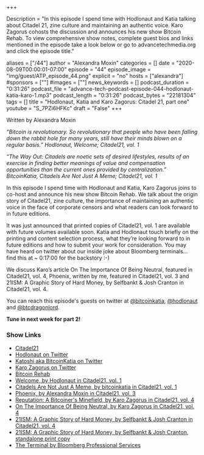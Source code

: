 +++

Description = "In this episode I spend time with Hodlonaut and Katia talking about Citadel 21, zine culture and maintaining an authentic voice. Karo Zagorus cohosts the discussion and announces his new show Bitcoin Rehab. To view comprehensive show notes, complete guest bios and links mentioned in the episode take a look below or go to advancetechmedia.org and click the episode title."

aliases = ["/44"]
author = "Alexandra Moxin"
categories = []
date = "2020-08-09T00:00:01-07:00"
episode = "44"
episode_image = "img/guest/ATP_episode_44.png"
explicit = "no"
hosts = ["alexandra"]
#sponsors = [""]
#images = [""]
news_keywords = []
podcast_duration = "0:31:26"
podcast_file = "advance-tech-podcast-episode-044-hodlonaut-katia-karo-1.mp3"
podcast_length = "0:31:26"
podcast_bytes = "22181304"
tags = []
title = "Hodlonaut, Katia and Karo Zagorus: Citadel 21, part one"
youtube = "S_7PZi6HFKc"
draft = "False"
+++

Written by Alexandra Moxin

<i>“Bitcoin is revolutionary. So revolutionary that people who have been falling down the rabbit hole for many years, still have their minds blown on a regular basis.” Hodlonaut, Welcome; Citadel21, vol. 1</i>

<i>“The Way Out: Citadels are noetic sets of desired lifestyles, results of an exercise in finding better meanings of value and compensation opportunities than the current ones provided by centralization.” BitcoinKatia, Citadels Are Not Just A Meme; Citadel21, vol. 1</i>

In this episode I spend time with Hodlonaut and Katia, Karo Zagorus joins to co-host and announce his new show Bitcoin Rehab. We talk about the origin story of Citadel21, zine culture, the importance of maintaining an authentic voice in the face of corporate censors and what readers can look forward to in future editions.

It was just announced that printed copies of Citadel21, vol. 1 are available with future volumes available soon. Katia and Hodlonaut touch briefly on the printing and content selection process, what they’re looking forward to in future editions and how to submit your work for consideration. You may have heard on twitter about our inside joke about Bloomberg terminals… find this at ~ 0:17:00 for the backstory :-)

We discuss Karo’s article On The Importance Of Being Neutral, featured in Citadel21, vol. 4, Phoenix, written by me, featured in Citadel21, vol. 3 and 21ISM: A Graphic Story of Hard Money, by Selfbankt & Josh Cranton in Citadel21, vol. 4.

You can reach this episode's guests on twitter at [@bitcoinkatia](https://twitter.com/bitcoinkatia), [@hodlonaut](https://twitter.com/hodlonaut) and [@btcdragonlord](https://twitter.com/btcdragonlord).

<b> Tune in next week for part 2!</b>

### Show Links

* [Citadel21](https://www.citadel21.com/)
* [Hodlonaut on Twitter](https://twitter.com/hodlonaut)
* [Katoshi aka BitcoinKatia on Twitter](https://twitter.com/bitcoinkatia)
* [Karo Zagorus on Twitter](https://twitter.com/btcdragonlord)
* [Bitcoin Rehab](https://anchor.fm/bitcoinrehab)
* [Welcome, by Hodlonaut in Citadel21, vol. 1](https://www.citadel21.com/welcome)
* [Citadels Are Not Just A Meme, by bitcoinkatia in Citadel21, vol. 1](https://www.citadel21.com/citadels-are-not-just-a-meme)
* [Phoenix, by Alexandra Moxin in Citadel21, vol. 3](https://www.citadel21.com/phoenix)
* [Reputation: A Bitcoiner's Minefield, by Karo Zagorus in Citadel21, vol. 4](https://www.citadel21.com/reputation-the-bitcoiners-minefield)
* [On The Importance Of Being Neutral, by Karo Zagorus in Citadel21, vol. 4](https://www.citadel21.com/on-the-importance-of-being-neutral)
* [21ISM: A Graphic Story of Hard Money, by Selfbankt & Josh Cranton in Citadel21, vol. 4](https://www.citadel21.com/21ism)
* [21ISM: A Graphic Story of Hard Money, by Selfbankt & Josh Cranton, standalone print copy](http://21ism.com/21ism.pdf)
* [The Terminal by Bloomberg Professional Services](https://www.bloomberg.com/professional/solution/bloomberg-terminal/)